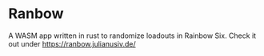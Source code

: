 # Ranbow

A WASM app written in rust to randomize loadouts in Rainbow Six.
Check it out under https://ranbow.julianusiv.de/
